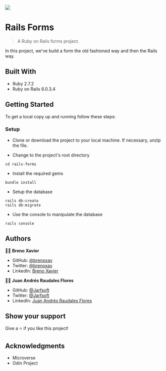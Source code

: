![](https://img.shields.io/badge/Microverse-blueviolet)

# Rails Forms

> A Ruby on Rails forms project.

In this project, we've build a form the old fashioned way and then the Rails way.

## Built With

- Ruby 2.7.2
- Ruby on Rails 6.0.3.4

## Getting Started

To get a local copy up and running follow these steps:

### Setup

- Clone or download the project to your local machine. If necessary, unzip the file.

- Change to the project's root directory
```
cd rails-forms
```

- Install the required gems
```
bundle install
```

- Setup the database
```
rails db:create
rails db:migrate
```

- Use the console to manipulate the database
```
rails console
```

## Authors

👨‍💻 **Breno Xavier**

- GitHub: [@brenoxav](https://github.com/brenoxav)
- Twitter: [@brenoxav](https://twitter.com/brenoxav)
- LinkedIn: [Breno Xavier](https://linkedin.com/in/brenoxav)

👩‍💻 **Juan Andrés Raudales Flores**

- GitHub: [@Jarfsoft](https://github.com/Jarfsoft)
- Twitter: [@Jarfsoft](https://twitter.com/Jarfsoft)
- LinkedIn: [Juan Andrés Raudales Flores](https://www.linkedin.com/in/juan-raudales-flores-7b0a3b113/)

## Show your support

Give a ⭐️ if you like this project!

## Acknowledgments

- Microverse
- Odin Project

